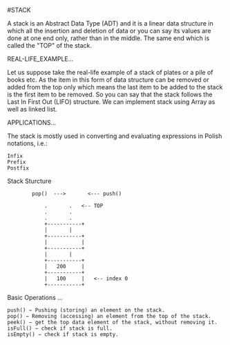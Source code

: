 #STACK

A stack is an Abstract Data Type (ADT) and it is a linear data structure in which all the insertion and deletion of data or you can say its values are done at 
one end only, rather than in the middle.
The same end which is called the "TOP" of the stack.

REAL-LIFE_EXAMPLE...

Let us suppose take the real-life example of a stack of plates or a pile of books etc. As the item in this form of 
data structure can be removed or added from the top only which means the last item to be added to the stack is the first 
item to be removed. So you can say that the stack follows the Last In First Out (LIFO) structure.
We can implement stack using Array as well as linked list.

APPLICATIONS...

The stack is mostly used in converting and evaluating expressions in Polish notations, i.e.:

	Infix
	Prefix
	Postfix
	
Stack Sturcture
     
	 		pop()  --->       <--- push()
				   
				.	    .	<-- TOP 
				.	    .
				.	    .
				+-----------+
				| 	    |
				+-----------+
				|           |
				+-----------+
				| 	    |
				+-----------+
				|   200	    |
				+-----------+
				|   100	    |	<-- index 0
				+-----------+
    

Basic Operations ...

	push() − Pushing (storing) an element on the stack.
	pop() − Removing (accessing) an element from the top of the stack.
	peek() − get the top data element of the stack, without removing it.
	isFull() − check if stack is full.
	isEmpty() − check if stack is empty.

